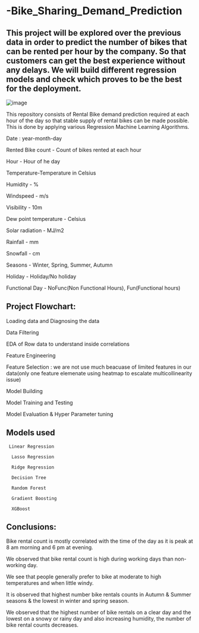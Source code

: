 # -Bike_Sharing_Demand_Prediction
## This project will be explored over the previous data in order to predict the number of bikes that can be rented per hour by the company. So that customers can get the best experience without any delays. We will build different regression models and check which proves to be the best for the deployment.

![image](https://user-images.githubusercontent.com/106463464/210526981-5a56dadc-38a3-4bf0-b4c7-610faa760a2c.png)

This repository consists of Rental Bike demand prediction required at each hour of the day so that stable supply of rental bikes can be made possible. This is done by applying various Regression Machine Learning Algorithms.

Date : year-month-day

Rented Bike count - Count of bikes rented at each hour

Hour - Hour of he day

Temperature-Temperature in Celsius

Humidity - %

Windspeed - m/s

Visibility - 10m

Dew point temperature - Celsius

Solar radiation - MJ/m2

Rainfall - mm

Snowfall - cm

Seasons - Winter, Spring, Summer, Autumn

Holiday - Holiday/No holiday

Functional Day - NoFunc(Non Functional Hours), Fun(Functional hours)


## Project Flowchart:
 Loading data and Diagnosing the data
 
 Data Filtering
 
 EDA of Row data to understand inside correlations
 
 Feature Engineering
 
 Feature Selection : we are not use much beacuase of limited features in our data(only one feature elemenate using heatmap to escalate multicollinearity  issue)
 
 Model Building
 
 Model Training and Testing
 
 Model Evaluation  & Hyper Parameter tuning
  
  
  ## Models used
     Linear Regression
     
      Lasso Regression
      
      Ridge Regression
      
      Decision Tree
      
      Random Forest
      
      Gradient Boosting
      
      XGBoost
      
 ## Conclusions:

Bike rental count is mostly correlated with the time of the day as it is peak at 8 am morning and 6 pm at evening.


We observed that bike rental count is high during working days than non-working day.


We see that people generally prefer to bike at moderate to high temperatures and when little windy.


It is observed that highest number bike rentals counts in Autumn & Summer seasons & the lowest in winter and spring season.


We observed that the highest number of bike rentals on a clear day and the lowest on a snowy or rainy day and also increasing humidity, the number of bike rental counts decreases.

